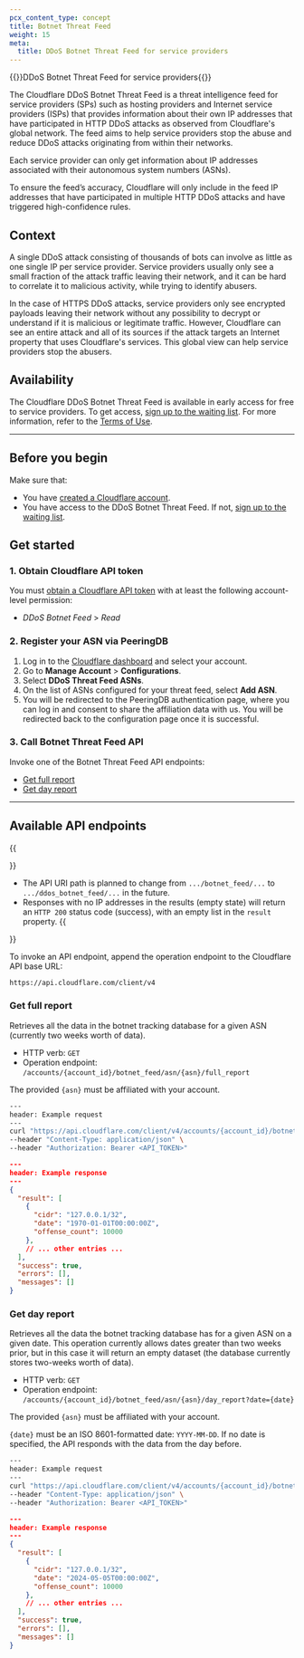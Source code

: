 ```yaml
---
pcx_content_type: concept
title: Botnet Threat Feed
weight: 15
meta:
  title: DDoS Botnet Threat Feed for service providers
---
```


{{<heading-pill style="early-access">}}DDoS Botnet Threat Feed for service providers{{</heading-pill>}}

The Cloudflare DDoS Botnet Threat Feed is a threat intelligence feed for service providers (SPs) such as hosting providers and Internet service providers (ISPs) that provides information about their own IP addresses that have participated in HTTP DDoS attacks as observed from Cloudflare's global network. The feed aims to help service providers stop the abuse and reduce DDoS attacks originating from within their networks.

Each service provider can only get information about IP addresses associated with their autonomous system numbers (ASNs).

To ensure the feed’s accuracy, Cloudflare will only include in the feed IP addresses that have participated in multiple HTTP DDoS attacks and have triggered high-confidence rules.

## Context

A single DDoS attack consisting of thousands of bots can involve as little as one single IP per service provider. Service providers usually only see a small fraction of the attack traffic leaving their network, and it can be hard to correlate it to malicious activity, while trying to identify abusers.

In the case of HTTPS DDoS attacks, service providers only see encrypted payloads leaving their network without any possibility to decrypt or understand if it is malicious or legitimate traffic. However, Cloudflare can see an entire attack and all of its sources if the attack targets an Internet property that uses Cloudflare's services. This global view can help service providers stop the abusers.

## Availability

The Cloudflare DDoS Botnet Threat Feed is available in early access for free to service providers. To get access, [sign up to the waiting list](https://www.cloudflare.com/lp/botnet-threat-feed/). For more information, refer to the [Terms of Use](https://www.cloudflare.com/en-gb/service-specific-terms-application-services/#ddos-botnet-threat-feed).

---

## Before you begin

Make sure that:

- You have [created a Cloudflare account](/fundamentals/setup/account/).
- You have access to the DDoS Botnet Threat Feed. If not, [sign up to the waiting list](https://www.cloudflare.com/lp/botnet-threat-feed/).

## Get started

### 1. Obtain Cloudflare API token

You must [obtain a Cloudflare API token](/fundamentals/api/get-started/create-token/) with at least the following account-level permission:

- _DDoS Botnet Feed_ > _Read_

### 2. Register your ASN via PeeringDB

1. Log in to the [Cloudflare dashboard](https://dash.cloudflare.com/) and select your account.
2. Go to **Manage Account** > **Configurations**.
3. Select **DDoS Threat Feed ASNs**.
4. On the list of ASNs configured for your threat feed, select **Add ASN**. 
5. You will be redirected to the PeeringDB authentication page, where you can log in and consent to share the affiliation data with us. You will be redirected back to the configuration page once it is successful. 

### 3. Call Botnet Threat Feed API

Invoke one of the Botnet Threat Feed API endpoints:

- [Get full report](#get-full-report)
- [Get day report](#get-day-report)

---

## Available API endpoints

{{<Aside type="warning" header="Important notes">}}
- The API URI path is planned to change from `.../botnet_feed/...` to `.../ddos_botnet_feed/...` in the future.
- Responses with no IP addresses in the results (empty state) will return an `HTTP 200` status code (success), with an empty list in the `result` property.
{{</Aside>}}

To invoke an API endpoint, append the operation endpoint to the Cloudflare API base URL:

```txt
https://api.cloudflare.com/client/v4
```

### Get full report

Retrieves all the data in the botnet tracking database for a given ASN (currently two weeks worth of data).

- HTTP verb: `GET`
- Operation endpoint: `/accounts/{account_id}/botnet_feed/asn/{asn}/full_report`

The provided `{asn}` must be affiliated with your account.

```bash
---
header: Example request
---
curl "https://api.cloudflare.com/client/v4/accounts/{account_id}/botnet_feed/asn/{asn}/full_report" \
--header "Content-Type: application/json" \
--header "Authorization: Bearer <API_TOKEN>"
```

```json
---
header: Example response
---
{
  "result": [
    {
      "cidr": "127.0.0.1/32",
      "date": "1970-01-01T00:00:00Z",
      "offense_count": 10000
    },
    // ... other entries ...
  ],
  "success": true,
  "errors": [],
  "messages": []
}
```

### Get day report

Retrieves all the data the botnet tracking database has for a given ASN on a given date. This operation currently allows dates greater than two weeks prior, but in this case it will return an empty dataset (the database currently stores two-weeks worth of data).

- HTTP verb: `GET`
- Operation endpoint: `/accounts/{account_id}/botnet_feed/asn/{asn}/day_report?date={date}`

The provided `{asn}` must be affiliated with your account.

`{date}` must be an ISO 8601-formatted date: `YYYY-MM-DD`. If no date is specified, the API responds with the data from the day before.

```bash
---
header: Example request
---
curl "https://api.cloudflare.com/client/v4/accounts/{account_id}/botnet_feed/asn/{asn}/day_report?date=2024-05-05" \
--header "Content-Type: application/json" \
--header "Authorization: Bearer <API_TOKEN>"
```

```json
---
header: Example response
---
{
  "result": [
    {
      "cidr": "127.0.0.1/32",
      "date": "2024-05-05T00:00:00Z",
      "offense_count": 10000
    },
    // ... other entries ...
  ],
  "success": true,
  "errors": [],
  "messages": []
}
```
